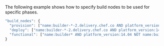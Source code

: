 The following example shows how to specify build nodes to be used for
specific phases.

``` javascript
"build_nodes": {
  "provision": ["name:builder-*-2.delivery.chef.co AND platform_version:14.04"],
  "deploy": ["name:builder-*-2.delivery.chef.co AND platform_version:14.04"],
  "functional": ["name:builder* AND platform_version:14.04 NOT name:builder-*-2.delivery.chef.co"]
}
```